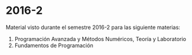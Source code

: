 # 2016-2
Material visto durante el semestre 2016-2 para las siguiente materias:

1. Programación Avanzada y Métodos Numéricos, Teoría y Laboratorio
2. Fundamentos de Programación
